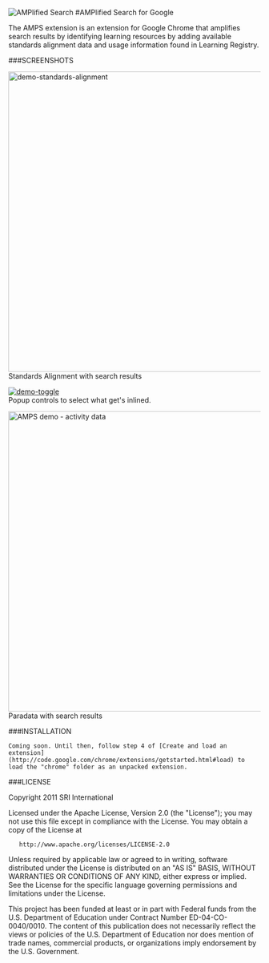 
![AMPlified Search](https://img.skitch.com/20111123-q9jkpxbeermhddk1juusw7j6p2.png "AMPlified Search")
#AMPlified Search for Google

The AMPS extension is an extension for Google Chrome that amplifies search results by identifying learning resources by adding available standards alignment data and usage information found in Learning Registry.


###SCREENSHOTS

<a href="https://skitch.com/jimklo/gmby9/demo-standards-alignment"><img width="600" src="https://img.skitch.com/20111123-fe1xwwmp4s17qwew1kkqytiqj5.medium.jpg" alt="demo-standards-alignment" /></a><br /><span>Standards Alignment with search results</span>

<a href="https://skitch.com/jimklo/gmdem/demo-toggle"><img src="https://img.skitch.com/20111124-t56cc1gyq6u4hyk4afweps22qt.preview.jpg" alt="demo-toggle" /></a><br /><span>Popup controls to select what get's inlined.</span>

<a href="https://skitch.com/jimklo/gmy9p/amps-demo-activity-data"><img width="600" src="https://img.skitch.com/20111123-cwyjd7mqmexqk3jp6b3auqi224.medium.jpg" alt="AMPS demo - activity data" /></a><br /><span>Paradata with search results</span>

###INSTALLATION

	Coming soon. Until then, follow step 4 of [Create and load an extension](http://code.google.com/chrome/extensions/getstarted.html#load) to load the "chrome" folder as an unpacked extension.


###LICENSE

   Copyright 2011 SRI International

   Licensed under the Apache License, Version 2.0 (the "License");
   you may not use this file except in compliance with the License.
   You may obtain a copy of the License at

       http://www.apache.org/licenses/LICENSE-2.0

   Unless required by applicable law or agreed to in writing, software
   distributed under the License is distributed on an "AS IS" BASIS,
   WITHOUT WARRANTIES OR CONDITIONS OF ANY KIND, either express or implied.
   See the License for the specific language governing permissions and
   limitations under the License.


   This project has been funded at least or in part with Federal funds from the U.S. Department of Education under Contract Number ED-04-CO-0040/0010. The content of this publication does not necessarily reflect the views or policies of the U.S. Department of Education nor does mention of trade names, commercial products, or organizations imply endorsement by the U.S. Government.